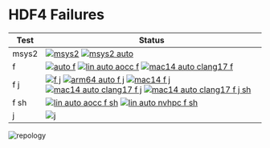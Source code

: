 # HDF4 Failures

| Test | Status |
| -----| ------ |
|msys2|[![msys2](https://github.com/hyoklee/hdf4/actions/workflows/msys2.yml/badge.svg)](https://github.com/hyoklee/hdf4/actions/workflows/msys2.yml) [![msys2 auto](https://github.com/hyoklee/hdf4/actions/workflows/msys2-auto.yml/badge.svg)](https://github.com/hyoklee/hdf4/actions/workflows/msys2-auto.yml)|
|f| [![auto f](https://github.com/hyoklee/hdf4/actions/workflows/auto-f.yml/badge.svg)](https://github.com/hyoklee/hdf4/actions/workflows/auto-f.yml) [![lin auto aocc f](https://github.com/hyoklee/hdf4/actions/workflows/lin-auto-aocc-f.yml/badge.svg)](https://github.com/hyoklee/hdf4/actions/workflows/lin-auto-aocc-f.yml)  [![mac14 auto clang17 f ](https://github.com/hyoklee/hdf4/actions/workflows/mac14-auto-clang17-f.yml/badge.svg)](https://github.com/hyoklee/hdf4/actions/workflows/mac14-auto-clang17-f.yml)|
|f j| [![f j](https://github.com/hyoklee/hdf4/actions/workflows/f-j.yml/badge.svg)](https://github.com/hyoklee/hdf4/actions/workflows/f-j.yml) [![arm64 auto f j](https://github.com/hyoklee/hdf4/actions/workflows/arm64-auto-f-j.yml/badge.svg)](https://github.com/hyoklee/hdf4/actions/workflows/arm64-auto-f-j.yml) [![mac14 f j](https://github.com/hyoklee/hdf4/actions/workflows/mac14-f-j.yml/badge.svg)](https://github.com/hyoklee/hdf4/actions/workflows/mac14-f-j.yml) [![mac14 auto clang17 f j ](https://github.com/hyoklee/hdf4/actions/workflows/mac14-auto-clang17-f-j.yml/badge.svg)](https://github.com/hyoklee/hdf4/actions/workflows/mac14-auto-clang17-f-j.yml) [![mac14 auto clang17 f j sh](https://github.com/hyoklee/hdf4/actions/workflows/mac14-auto-clang17-f-j-sh.yml/badge.svg)](https://github.com/hyoklee/hdf4/actions/workflows/mac14-auto-clang17-f-j-sh.yml) |
|f sh|  [![lin auto aocc f sh](https://github.com/hyoklee/hdf4/actions/workflows/lin-auto-aocc-f-sh.yml/badge.svg)](https://github.com/hyoklee/hdf4/actions/workflows/lin-auto-aocc-f-sh.yml) [![lin auto nvhpc f sh](https://github.com/hyoklee/hdf4/actions/workflows/lin-auto-nvhpc-f-sh.yml/badge.svg)](https://github.com/hyoklee/hdf4/actions/workflows/lin-auto-nvhpc-f-sh.yml) |
|j| [![j](https://github.com/hyoklee/hdf4/actions/workflows/j.yml/badge.svg)](https://github.com/hyoklee/hdf4/actions/workflows/j.yml)|

![repology](https://repology.org/badge/vertical-allrepos/hdf.svg?header=hdf)

